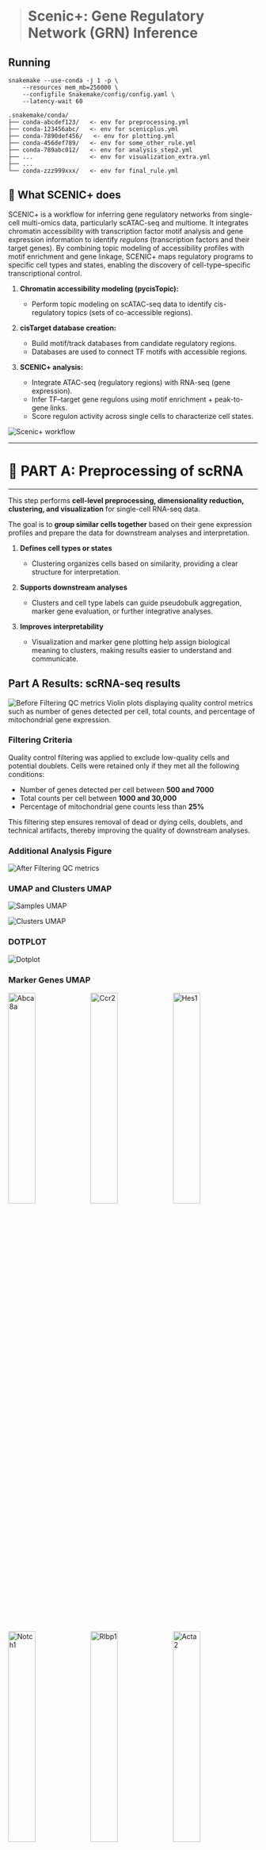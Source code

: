 > # **Scenic+: Gene Regulatory Network (GRN) Inference**

## Running 

```
snakemake --use-conda -j 1 -p \
    --resources mem_mb=256000 \
    --configfile Snakemake/config/config.yaml \
    --latency-wait 60

.snakemake/conda/
├── conda-abcdef123/   <- env for preprocessing.yml
├── conda-123456abc/   <- env for scenicplus.yml
├── conda-7890def456/   <- env for plotting.yml
├── conda-456def789/   <- env for some_other_rule.yml
├── conda-789abc012/   <- env for analysis_step2.yml
├── ...                <- env for visualization_extra.yml
├── ...
└── conda-zzz999xxx/   <- env for final_rule.yml

```

## 🔹 What SCENIC+ does

SCENIC+ is a workflow for inferring gene regulatory networks from single-cell multi-omics data, particularly scATAC-seq and multiome. It integrates chromatin accessibility with transcription factor motif analysis and gene expression information to identify *regulons* (transcription factors and their target genes). By combining topic modeling of accessibility profiles with motif enrichment and gene linkage, SCENIC+ maps regulatory programs to specific cell types and states, enabling the discovery of cell-type–specific transcriptional control.


1. **Chromatin accessibility modeling (pycisTopic):**  
   - Perform topic modeling on scATAC-seq data to identify cis-regulatory topics (sets of co-accessible regions).

2. **cisTarget database creation:**  
   - Build motif/track databases from candidate regulatory regions.  
   - Databases are used to connect TF motifs with accessible regions.

3. **SCENIC+ analysis:**  
   - Integrate ATAC-seq (regulatory regions) with RNA-seq (gene expression).  
   - Infer TF–target gene regulons using motif enrichment + peak-to-gene links.  
   - Score regulon activity across single cells to characterize cell states.

![Scenic+ workflow](scenicplusWorkflow.png)


---
# 🛑 PART A: Preprocessing of scRNA
---

This step performs **cell-level preprocessing, dimensionality reduction, clustering, and visualization** for single-cell RNA-seq data.  

The goal is to **group similar cells together** based on their gene expression profiles and prepare the data for downstream analyses and interpretation.

1. **Defines cell types or states**
   - Clustering organizes cells based on similarity, providing a clear structure for interpretation.

2. **Supports downstream analyses**
   - Clusters and cell type labels can guide pseudobulk aggregation, marker gene evaluation, or further integrative analyses.

3. **Improves interpretability**
   - Visualization and marker gene plotting help assign biological meaning to clusters, making results easier to understand and communicate.


## Part A Results: scRNA-seq results    

![Before Filtering QC metrics](figures/violin_QC.png)
Violin plots displaying quality control metrics such as number of genes detected per cell, total counts, and percentage of mitochondrial gene expression.

### Filtering Criteria

Quality control filtering was applied to exclude low-quality cells and potential doublets. Cells were retained only if they met all the following conditions:

- Number of genes detected per cell between **500 and 7000**
- Total counts per cell between **1000 and 30,000**
- Percentage of mitochondrial gene counts less than **25%**

This filtering step ensures removal of dead or dying cells, doublets, and technical artifacts, thereby improving the quality of downstream analyses.


### Additional Analysis Figure
![After Filtering QC metrics](figures/violin_AfterQC.png)

### UMAP and Clusters UMAP


![Samples UMAP](figures/umap_clustered_mNeurog2_Samples.png)


![Clusters UMAP](figures/umap_clustered_mNeurog2_Clusters.png)

### DOTPLOT 
![Dotplot](figures/clustered_mNeurog2_Dotplot.png)

### Marker Genes UMAP

<img src="figures/umap_clustered_mNeurog2_Abca8a.png?v=4" alt="Abca8a" width="33%"><img src="figures/umap_clustered_mNeurog2_Ccr2.png?v=4" alt="Ccr2" width="33%"><img src="figures/umap_clustered_mNeurog2_Hes1.png?v=4" alt="Hes1" width="33%">
<img src="figures/umap_clustered_mNeurog2_Notch1.png?v=4" alt="Notch1" width="33%"><img src="figures/umap_clustered_mNeurog2_Rlbp1.png?v=4" alt="Rlbp1" width="33%"><img src="figures/umap_clustered_mNeurog2_Acta2.png?v=4" alt="Acta2" width="33%">
<img src="figures/umap_clustered_mNeurog2_Chat.png?v=4" alt="Chat" width="33%"><img src="figures/umap_clustered_mNeurog2_Hes5.png?v=4" alt="Hes5" width="33%"><img src="figures/umap_clustered_mNeurog2_Nrl.png?v=4" alt="Nrl" width="33%">
<img src="figures/umap_clustered_mNeurog2_Rpe65.png?v=4" alt="Rpe65" width="33%"><img src="figures/umap_clustered_mNeurog2_Apoe.png?v=4" alt="Apoe" width="33%">
<img src="figures/umap_clustered_mNeurog2_Insm1.png?v=4" alt="Insm1" width="33%"><img src="figures/umap_clustered_mNeurog2_Olig2.png?v=4" alt="Olig2" width="33%"><img src="figures/umap_clustered_mNeurog2_Sebox.png?v=4" alt="Sebox" width="33%">
<img src="figures/umap_clustered_mNeurog2_Aqp4.png?v=4" alt="Aqp4" width="33%"><img src="figures/umap_clustered_mNeurog2_Csf1r.png?v=4" alt="Csf1r" width="33%"><img src="figures/umap_clustered_mNeurog2_Isl1.png?v=4" alt="Isl1" width="33%">
<img src="figures/umap_clustered_mNeurog2_Otx2.png?v=4" alt="Otx2" width="33%"><img src="figures/umap_clustered_mNeurog2_Slc17a7.png?v=4" alt="Slc17a7" width="33%"><img src="figures/umap_clustered_mNeurog2_Arr3.png?v=4" alt="Arr3" width="33%">
<img src="figures/umap_clustered_mNeurog2_Elavl3.png?v=4" alt="Elavl3" width="33%"><img src="figures/umap_clustered_mNeurog2_Kcnj8.png?v=4" alt="Kcnj8" width="33%"><img src="figures/umap_clustered_mNeurog2_Pax2.png?v=4" alt="Pax2" width="33%">
<img src="figures/umap_clustered_mNeurog2_Slc1a3.png?v=4" alt="Slc1a3" width="33%"><img src="figures/umap_clustered_mNeurog2_Ascl1.png?v=4" alt="Ascl1" width="33%"><img src="figures/umap_clustered_mNeurog2_Elavl4.png?v=4" alt="Elavl4" width="33%">
<img src="figures/umap_clustered_mNeurog2_Lhx1.png?v=4" alt="Lhx1" width="33%"><img src="figures/umap_clustered_mNeurog2_Pax6.png?v=4" alt="Pax6" width="33%"><img src="figures/umap_clustered_mNeurog2_Slc6a9.png?v=4" alt="Slc6a9" width="33%">
<img src="figures/umap_clustered_mNeurog2_Atoh7.png?v=4" alt="Atoh7" width="33%"><img src="figures/umap_clustered_mNeurog2_Emx1.png?v=4" alt="Emx1" width="33%"><img src="figures/umap_clustered_mNeurog2_Lhx2.png?v=4" alt="Lhx2" width="33%">
<img src="figures/umap_clustered_mNeurog2_Pou4f2.png?v=4" alt="Pou4f2" width="33%"><img src="figures/umap_clustered_mNeurog2_Sox11.png?v=4" alt="Sox11" width="33%"><img src="figures/umap_clustered_mNeurog2_Bsn.png?v=4" alt="Bsn" width="33%">
<img src="figures/umap_clustered_mNeurog2_Foxn4.png?v=4" alt="Foxn4" width="33%"><img src="figures/umap_clustered_mNeurog2_Lhx4.png?v=4" alt="Lhx4" width="33%"><img src="figures/umap_clustered_mNeurog2_Prdm1.png?v=4" alt="Prdm1" width="33%">
<img src="figures/umap_clustered_mNeurog2_Sox9.png?v=4" alt="Sox9" width="33%"><img src="figures/umap_clustered_mNeurog2_Cabp5.png?v=4" alt="Cabp5" width="33%"><img src="figures/umap_clustered_mNeurog2_Gad1.png?v=4" alt="Gad1" width="33%">
<img src="figures/umap_clustered_mNeurog2_Malat1.png?v=4" alt="Malat1" width="33%"><img src="figures/umap_clustered_mNeurog2_Prdx6.png?v=4" alt="Prdx6" width="33%"><img src="figures/umap_clustered_mNeurog2_Tfap2a.png?v=4" alt="Tfap2a" width="33%">
<img src="figures/umap_clustered_mNeurog2_Calb1.png?v=4" alt="Calb1" width="33%"><img src="figures/umap_clustered_mNeurog2_Gfap.png?v=4" alt="Gfap" width="33%"><img src="figures/umap_clustered_mNeurog2_mt-Atp6.png?v=4" alt="mt-Atp6" width="33%">
<img src="figures/umap_clustered_mNeurog2_Rbfox3.png?v=4" alt="Rbfox3" width="33%"><img src="figures/umap_clustered_mNeurog2_Tie1.png?v=4" alt="Tie1" width="33%"><img src="figures/umap_clustered_mNeurog2_Calb2.png?v=4" alt="Calb2" width="33%">
<img src="figures/umap_clustered_mNeurog2_Glul.png?v=4" alt="Glul" width="33%"><img src="figures/umap_clustered_mNeurog2_Neurog2.png?v=4" alt="Neurog2" width="33%"><img src="figures/umap_clustered_mNeurog2_Rho.png?v=4" alt="Rho" width="33%">
<img src="figures/umap_clustered_mNeurog2_Vim.png?v=4" alt="Vim" width="33%">

### Annotations 

![Annotations ON](figures/annotated_clustered_mNeurog2_annotationsON.png)

![Annotations](figures/annotated_clustered_mNeurog2_annotations.png)

### Cell counts 

This is the cell counts in clusters based on barcodes:

| Cluster      | Cell Count |
|--------------|-----------|
| MG           | 3206      |
| BC           | 1298      |
| Rod          | 997       |
| MGPC         | 612       |
| Microglia    | 344       |
| AC           | 103       |
| Cone         | 48        |
| Astrocyte    | 4         |
|**Total cells** | **6612** |


## scATAC preprocessing 

![ATAC UMAP](ATAC_samples.png)

### Clustering 

![ATAC CLUSTERS](ATAC_clusters.png)



---
# 🛑 PART B: Pycistopic
---


> ## 🔹 1. Pseudobulk Export with pycisTopic 

This step **executes the pseudobulk aggregation** using `pycisTopic`.  
- Takes the conceptual idea and TSV intermediates from Step 1 and **produces the actual BED/BigWig files** for downstream analysis.  
- Aggregates reads per **cell type × sample**, generating clean coverage tracks for visualization and peak calling.  


Total barcodes across all samples: 1156914
-----------------------
Sample distribution:
-----------------------
### 
| Sample   | Barcodes   |
|----------|------------|
| Control  | 584491     |
| KO       | 572423     |

and

```
scenicOuts/
└── consensus_peak_calling
    ├── bed_paths.tsv
    ├── bw_paths.tsv
    ├── pseudobulk_bed_files
    │   ├── Control.fragments.tsv.gz
    │   └── KO.fragments.tsv.gz
    └── pseudobulk_bw_files
        ├── Control.bw
        └── KO.bw
```


> ## 🔹 2. Peak Calling Step with MACS2


This step identifies **peaks**, i.e., genomic regions that are significantly enriched for ATAC-seq fragments.  

- Pseudobulk files summarize the signal for each **cell type × sample**.  
- MACS2 uses these aggregated fragment coordinates to detect regions with **high accessibility**, likely representing regulatory elements such as enhancers or promoters.  
- The output peaks are later used to generate **consensus peaks** and for topic modeling in pycisTopic.

Think of the pseudobulk BED as a **heat map of open windows across the city**.  
- MACS2 finds **clusters of “hot spots”** where many windows are open at once — these are your peaks.  
- Each peak represents a genomic region with strong evidence of accessibility in that cell type.


![Control](Control_peaks.png)  

![KO](KO_peaks.png)



> ## 🔹 3. Consensus Peak Generation Step


After pseudobulk aggregation and MACS2 peak calling, each sample (or cell type × sample) has its **own set of peaks**.  
- Different samples may have slightly different peaks because of biological variability or sequencing depth.  
- To do comparative analyses across samples or feed data into pycisTopic, we need **one unified set of peaks** — the **consensus peak set**.  

Think of it as **finding all regions that are open in at least one sample and merging overlapping regions into a master list**.

Imagine several people drawing maps of the same city, each highlighting where the windows are open.  
- Each map may differ slightly.  
- The consensus peak step **merges all maps into one master map** that shows all open windows observed across everyone.  

---


> ## 🔹 4. TSS Generation Step in pycisTopic

This step generates a **BED file containing the transcription start sites (TSSs)** of genes for the reference genome.  

- TSS regions are important for **quality control**, such as checking **TSS enrichment** in ATAC-seq data.  
- It can also be used to **annotate peaks** with nearby genes for downstream analyses.  

> ## 🔹 5. QC check and plots 


### TH1
- Barcode QC  
  ![](scenicOuts/QC/TH1_barcode_qc.png)

- General QC  
  ![](scenicOuts/QC/TH1_qc.png)

### TH2
- Barcode QC  
  ![](scenicOuts/QC/TH2_barcode_qc.png)

- General QC  
  ![](scenicOuts/QC/TH2_qc.png)

## Comments on Graphs

| Plot | What to Look For | Good | Bad/Warning |
|------|-----------------|------|-------------|
| **TSS enrichment vs. unique fragments** | Relationship between signal strength and barcode count | Top-right cluster: strong enrichment, many fragments | Bottom-left: few fragments + low enrichment. Cluster at low enrichment but high fragments = possible junk |
| **FRiP vs. unique fragments** | Fraction of reads in peaks | High FRiP + enough fragments = high quality | Low FRiP or too few fragments = noisy |
| **Duplication ratio vs. unique fragments** | PCR duplication | Moderate duplication with enough fragments = ok | High duplication (PCR artifacts) or odd low-frag barcodes = junk |
| **Barcode rank plot** | Knee shape | Plateau (left side) = real cells | Steep drop (right) = background |
| **Fragment size distribution** | ATAC periodicity | Peaks at <100bp and ~200/400bp (nucleosomes) = good | Flat/no periodicity = poor complexity |
| **TSS profile** | Enrichment around TSS | Strong peak centered at 0 = good | Flat = background noise |


> ## 🔹 6. Creating Cistopic Objects Step

This step creates a **cistopic object**, which is the central data structure used by pycisTopic for **topic modeling of chromatin accessibility**.  

- The cistopic object organizes **fragment data, peak regions, and QC information** in a way suitable for downstream analyses.  
- It is essentially a **single-cell peak-by-cell matrix** stored in a Python pickle file, with metadata attached.  
- This step is **critical** because it transforms raw and pseudobulk fragment data into a structured object suitable for all downstream pycisTopic analyses.

## 🧫 Sample Overview

| Sample | Cells | Regions | Project Name | Fragment File |
|--------|-------|---------|--------------|---------------|
| **TH1** | 294 cells | 163,474 regions | `TH1` | `TH1_atac_fragments.tsv.gz` |
| **TH2** | 258 cells | 163,375 regions | `TH2` | `TH2_atac_fragments.tsv.gz` |


> ## 🔹 7. Merging Cistopic Objects Step

This step merges **one or more cistopic objects** into a single unified object.  

- In workflows with multiple samples, batches, or preprocessing runs, each cistopic object may represent a separate sample or subset of cells.  
- Merging combines them into a **single cistopic object**, making downstream analyses (topic modeling, clustering, DAR analysis) easier and consistent across all cells.  

## Merged CistopicObject Summary

| Metric          | Value                     |
|-----------------|---------------------------|
| **Project**     | TH1_TH2_merged            |
| **Cell Data**  | All 552 cells with complete QC metrics (23 columns) |
| **Total Regions** | 164,065                 |
| **Fragments**  | Both TH1 and TH2 fragment files integrated      |
| **Region Data**| Unified genomic regions from both samples       |


> ## 🔹 8. Adding scRNA-seq Metadata to Cistopic Objects

This step integrates **scRNA-seq-derived metadata** into the merged cistopic object.  

- Single-cell RNA-seq preprocessing (clustering, cell type annotation) provides **cell type labels, sample IDs, or other metadata**.  
- Attaching this information to the cistopic object allows **linking chromatin accessibility topics to known cell types** for interpretation.  


> ## 🔹 9. Topic Modeling with Mallet (run_mallet.py)

### 🧬 Latent Dirichlet Allocation (LDA) topic modeling/Mallet Example for Biologists

![Figure: LDA NLP](LDA.png)
Source : Blei, D.M., 2012. Probabilistic topic models. Commun. ACM 55(4)

Think of **documents** (e.g., research articles) as mixtures of **topics** (e.g., "neurodevelopment", "immune response").  
Each **topic** is defined by a group of **words that tend to occur together** (e.g., *axon, neuron, synapse*).

Latent Dirichlet Allocation (LDA) topic modeling works in three main steps:

1. **Guessing topics**  
   - LDA scans across documents and looks for patterns of words that frequently co-occur.  

2. **Assigning words to topics**  
   - Each word in a document is (probabilistically) assigned to a topic.  
   - This assignment is refined repeatedly using *Gibbs sampling* (like shuffling topic labels until a stable pattern emerges).  

3. **Producing outputs**  
   - A list of topics = groups of words that often appear together.  
   - For each document = the proportion of topics it contains.  

👉 In short: **LDA discovers hidden themes in large text collections by grouping words that “like to appear together,” and shows how much each document is made of those themes.**

---

### In GRN context 

### 🧩 What is a GRN Module?

In the context of gene regulatory networks (GRNs), a **module** is:

> A group of **genes and/or regulatory regions (peaks)** that are **co-regulated**, meaning they tend to be active together in the same cells.  
> Modules often correspond to the set of genes controlled by the same transcription factor or regulatory program.  

Modules help simplify complex GRNs by grouping together genes with coordinated activity, making it easier to understand regulatory patterns in single-cell data.

| NLP Concept      | GRN Concept (SCENIC+)       | What is counted (input to model)       | What LDA/MALLET infers                          |
| ---------------- | --------------------------- | -------------------------------------- | ------------------------------------------------ |
| Document         | Cell                        | Accessibility counts (peaks per cell) or expression counts (genes per cell) | Distribution of regulatory programs (topics) across the cell |
| Word             | Genomic region (peak) / Gene| How often a region is accessible in a cell (or gene is expressed) | Assignment of region/gene to one or more topics (modules) |
| Topic            | Regulatory module / Program | Groups of peaks or genes that co-occur across many cells | Which features form a coherent regulatory program |
| Topic proportion | Module activity in a cell   | Number of regions/genes linked to each topic in a cell | How strongly each regulatory program is active in that cell |


This step applies **Latent Dirichlet Allocation (LDA) topic modeling** to the chromatin accessibility data in the `cistopic` object.  

- **Topics = sets of genomic regions (peaks)** that show coordinated accessibility across cells.  
- By learning these topics, LDA reduces the **high-dimensional peak-by-cell matrix** into a smaller number of **regulatory accessibility patterns**, often reflecting transcription factor programs or cell type–specific regulation.  
- **MALLET** (a high-performance Java toolkit) provides a fast and scalable implementation of LDA, making it suitable for large single-cell ATAC-seq datasets.  
- Input: the annotated `cistopic` object containing the **peak-by-cell matrix** (from consensus peaks) and **cell metadata** (from scRNA-seq annotations).  
- Output: an interpretable, low-dimensional representation of accessibility that underlies downstream analyses such as clustering, differential accessibility (DARs), and gene regulatory network (GRN) inference.  

💡 **Note:** [MALLET](http://mallet.cs.umass.edu/) is a software package that provides an **efficient implementation of LDA**, making it faster and more scalable on large datasets.


```python
python run_mallet.py \
  --cistopic_obj_pickle scenicOuts/merged_with_meta.pkl \
  --mallet_path /nfs/turbo/umms-thahoang/sherine/tools/Mallet-202108/bin/mallet \
  --n_topics 15 20 25 30 \
  --n_cpu 12 \
  --n_iter 500 \
  --tmp_path scenicOuts/TMP \
  --save_path scenicOuts/MALLET \
  --mallet_memory 300G \
  --random_state 555 \
  --alpha 5 \
  --alpha_by_topic \
  --eta 0.1 \
  --eta_by_topic
``` 

--- 
> ## 🔹 10. Adding LDA Model to Cistopic Object

**Input from Mallet:** A count matrix of genes/peaks per cell: each row = a cell, each column = a gene/peak, each entry = how often that gene/peak occurs (or is active) in that cell.

**Goal of LDA in SCENIC+:** Discover hidden regulatory structure in single-cell data.  
Input: Mallet counts of genes/peaks per cell.  
Output:
- 1) Modules = groups of co-occurring/co-regulated genes/peaks, 
- 2) Module activity per cell = how strongly each module is present in each cell. 
- LDA is essentially finding hidden patterns of co-regulation from the raw co-occurrence data prepared by Mallet.


> ## 🔹 11. Clustering Cistopic Objects and UMAP Visualization

This step performs **dimensionality reduction and clustering** of cells based on their **topic profiles**.  

- Each cell now has a **topic proportion vector** from the previous LDA step.  
- Clustering identifies groups of cells with similar chromatin accessibility patterns.  
- UMAP is used to **visualize the cells in 2D space** for exploratory analysis and interpretation.  
- **Takes the cistopic object with integrated LDA model** (topic distributions per cell).
- **Uses topic proportions** to construct a similarity graph for clustering.
- Prepares the object for **differential accessibility analysis, visualization, and interpretation**.

### Clustering output 

![](scenicOuts/umap_clusters/annotated_clusters_umap.png)
![](scenicOuts/umap_clusters/celltype_umap.png)
![](scenicOuts/umap_clusters/qc_metrics_umap.png)
![](scenicOuts/umap_clusters/topic_celltype_heatmap.png)


> ## 🔹 12. Binarizing Topics Step

This step **converts continuous topic distributions into binary accessibility matrices** for downstream analysis, such as differential accessibility testing (DAR).  

- Each cell has **topic proportions** from the LDA step.  
- Binarization transforms these proportions into **presence/absence calls**, e.g., a peak is considered "active" in a cell if its topic proportion passes a threshold.  
- This simplifies downstream analyses and makes them more robust to noise.

#### Binarisations output 

![Cell Topic LI](scenicOuts/topics/cell_topic_li.png)  


#### What the plots show

- **Each subplot** = one topic (e.g., Topic 1, Topic 2, … Topic 20).  
- **X-axis** = standardized probability of that topic in a given cell (range: 0–1).  
  - Higher probability → stronger association of the cell with the topic.  
- **Y-axis** = number of cells with that probability.  
  - Each subplot is a histogram of topic activity across cells.  
- **Red dashed vertical line** = binarisation threshold.  
  - Cells **to the right** of the line are considered *selected* (active for that topic).  
  - Cells **to the left** are not.  
- **“Selected = N”** = how many cells passed the threshold for that topic.  

---

#### How to interpret the plots

- **Topics with sharp right tails** (e.g., Topic 1, 3, 6, 13, 18, 19):  
  - Most cells have low probabilities; only a subset passes the threshold.  
  - → These topics are active in **specific subsets of cells** (likely distinct cell states or regulatory programs).  

- **Topics with broad or bimodal distributions** (e.g., Topic 5, 9, 11, 15, 17):  
  - Many cells span medium to high probabilities.  
  - Threshold selects a large fraction of cells.  
  - → These topics may represent **widespread regulatory programs** across multiple cell types.  

- **Topics with flatter/noisy distributions** (e.g., Topic 7, 10, 14, 20):  
  - Fewer cells clearly pass the threshold.  
  - → These may be **weaker or less biologically meaningful topics**, or background noise.  

---



> ## 🔹 13.  Differential Accessibility (DAR) Analysis Step

This step identifies **differentially accessible regions (DARs)** between groups of cells, such as cell types or clusters.  

- Uses the **binarized cistopic object** from the previous step.  
- Tests which peaks are significantly more accessible in one group of cells versus others.  
- Results can reveal **cell type–specific regulatory regions** or other biologically meaningful patterns.  

#### DAR preliminary results

![Higly variable Regions](scenicOuts/DAR_results/highly_variable_regions.png?v=4)

### Interpretation of DAR Mean–Dispersion Plot

* **Accessible regions:** The plot shows a large number of features, indicating plenty of accessible regions in the dataset.
* **Mean accessibility:** Most features have low mean accessibility (common in ATAC-seq), with some highly accessible peaks likely corresponding to promoters.
* **Dispersion:** A strong subset of features (yellow) are highly variable, suggesting good biological variability.
* **QC check:** The presence of many variable peaks (yellow) means the dataset has rich information for downstream DAR and regulatory network analysis.

✅ Overall: The data contain a healthy number of accessible and variable regions, suitable for SCENIC+ analysis.


![Imputed features](scenicOuts/DAR_results/imputed_features.png?v=4)

## Number of DARs found using  --adjpval_thr 0.05 and  --log2fc_thr 0.5

| Cell type   | DARs   |
|-------------|--------|
| AC          | 37,753 |
| BC          | 33,504 |
| Cones       | 0      |
| MG          | 23,660 |
| MGPC        | 13,113 |
| Microglia   | 15,838 |
| Rod         | 27,449 |


> ## 🔹 14. Exporting Region Sets from DAR Results

This step exports **lists of genomic regions (peaks) identified as DARs** into separate files for downstream analyses or external tools.  

- Takes the **cistopic object annotated with DAR results** from the previous step.  
- Generates **BED or other standard formats** representing differentially accessible regions per group or cell type.  
- These exported region sets can be used for:
  - Motif enrichment analysis  
  - Gene set enrichment analysis  
  - Visualization in genome browsers  

---
# 🛑 PART C: cisTarget Databases
---

This step involves **using cisTarget databases** for motif and regulatory network analysis downstream of pycisTopic.  

- cisTarget databases link **genomic regions (peaks) to transcription factor motifs** and candidate target genes.  
- They are required for **motif enrichment analysis, regulatory network inference, and linking DARs to TF activity**.  
- **Creating custom cisTarget databases is optional**, but can be done if you want to analyze a specific genome, species, or motif collection.  
- For speed and convenience, we will **rely on prebuilt databases** in this workflow.


## Prebuilt Databases

For mouse (`mm10`) or human (`hg38`), prebuilt cisTarget databases typically include:

1. **Motif rankings (`.feather` files)**  
   - Stores **motif–region scores** → tells how well each motif matches each genomic region.  

### Example from `mm10_screen_v10_clust.regions_vs_motifs.rankings.feather`

| chr10:100001588-100001754 | chr10:100004590-100004749 | chr10:100009729-100010013 | ... | chrY:9986285-9986625 | chrY:9992323-9992533 | motifs          |
|----------------------------|---------------------------|---------------------------|-----|----------------------|----------------------|-----------------|
| 635378                     | 961923                    | 81883                     | ... | 261962               | 1096188              | bergman__Su_H_  |
| 294685                     | 79408                     | 809215                    | ... | 108758               | 747006               | bergman__croc   |
| 772320                     | 771634                    | 289363                    | ... | 430798               | 855092               | bergman__pho    |
| 577456                     | 435983                    | 23497                     | ... | 682309               | 706782               | bergman__tll    |
| 976643                     | 795153                    | 810566                    | ... | 3809                 | 1018969              | c2h2_zfs__M0369 |

**Table dimensions:** 5032 motifs × 1,110,656 genomic regions  

👉 **Motif matching a region = the region’s DNA sequence looks like a potential binding site for the TF that recognizes that motif.**

2. **Motif annotations (`.motifs.tbl`)**  
   - Provides **motif annotations** → maps motifs to their likely TF(s), related motifs, and orthologs.  

### Example from `motifs-v10nr_clust-nr.mgi-m0.001-o0.0.tbl`
 
| motif_id         | motif_name | gene_name | motif_similarity_qvalue | similar_motif_id | orthologous_identity |
| ---------------- | ---------- | --------- | ----------------------- | ---------------- | -------------------- |
| metacluster_196.3| EcR_usp    | Hnf4a     | 0                       | None             | 0.265823             |
| metacluster_196.3| EcR_usp    | Nr1h4     | 1.04865e-07             | metacluster_64.14| 0.539514             |
| metacluster_196.3| EcR_usp    | Nr2f1     | 8.38436e-08             | metacluster_64.14| 0.995238             |

**Notes:**  
- `motif_similarity_qvalue` = statistical score (FDR-adjusted p-value). Smaller values mean stronger similarity between motifs.  
- `similar_motif_id` = the motif cluster this motif is most similar to.  
- `orthologous_identity` = percent sequence identity between the TF gene in your species and an orthologous TF from another species.  

---

## Role in Workflow

- cisTarget databases are used **after DARs or topic regions are identified**.  
- They allow pycisTopic to perform:

  1. **Motif enrichment analysis**  
     - Determine which TF motifs are overrepresented in DARs or topic-specific peaks.  
  2. **Regulatory network inference**  
     - Identify candidate TFs controlling cell type–specific chromatin accessibility.  

- Without these databases, the downstream steps (cisTarget enrichment) cannot run efficiently.  

---

## Using Prebuilt vs Custom Databases

- **Prebuilt databases (recommended):**  
  - Saves time, standardized, widely used, compatible with pycisTopic.  
- **Custom databases (optional):**  
  - Can be created if you need specific motifs, a custom genome build, or updated annotations.  
  - Takes longer but provides maximum flexibility.

---
# 🛑 PART D: Running Scenic+ workflow step 
---

- The Snakemake workflow runs the SCENIC+ pipeline on your processed ATAC (and optional scRNA) data.  
- Its main goal is to **infer gene regulatory networks (GRNs)** and compute **TF activity scores per cell**.

SCENIC+ builds on the outputs of **pycistopic** and **cistarget** to generate gene regulatory networks (GRNs).

----

> **Outputs**  
>  
> 1. **Gene Regulatory Network (GRN)**  
>    - TFs linked to predicted target genes  
>    - Derived from DARs/topics and motif enrichment  
>  
> 2. **TF Activity Matrices**  
>    - Quantitative scores of TF activity per cell  
>  
> 3. **Regulatory Modules**  
>    - Groups of genes predicted to be co-regulated by each TF  
>  
> 4. **Plots and Visualizations**  
>    - Heatmaps of TF activity  
>    - Network diagrams of GRNs  
>    - Motif enrichment summaries  

----

### What SCENIC+ does

SCENIC+ takes chromatin accessibility data (and optionally RNA data) and integrates cisTarget motif enrichment to build and score regulatory networks.  

👉 In short:
SCENIC+ moves from **chromatin accessibility → motif enrichment → region-to-gene linking → TF activity per cell**, providing a powerful way to dissect cell-type–specific gene regulation.
---

#### 1. Prepare Input Matrices
- Start from a **cisTopic object** (peak × cell accessibility matrix or topic binarization).  
- Collect **cell metadata** such as clusters, cell types, or matched scRNA-seq expression.

---

#### 2. Motif Enrichment (cisTarget step)
- For each set of regions (e.g. DARs or topic-specific peaks), identify enriched transcription factor motifs using **prebuilt cisTarget databases** (`.feather` + `.tbl`).  
- This reveals which TFs are likely associated with those accessible regions.

---

#### 3. Link Regions to Genes
- Connect enriched regions to their nearby or correlated genes (using genomic proximity or co-variation with RNA).  
- Produces **region–gene relationships**.

---

#### 4. Build Regulatory Networks
- Combine **TF–region links** (from motif enrichment) with **region–gene links**.  
- Result: TF → region → gene connections, i.e. a **Gene Regulatory Network (GRN)**.  
- Optionally integrate **scRNA-seq expression** to refine TF–target predictions.

---

#### 5. Score TF Activity Per Cell
- Evaluate the accessibility of each TF’s target regions per cell.  
- Produces a **cell × TF activity matrix** (similar to regulon activity in SCENIC).  
- Allows clustering and visualization of regulatory programs across cell states.

---

#### 6. Visualization & Modules
- Summarize TF–target relationships into **regulatory modules** (groups of co-regulated genes).  
- Generate plots:  
  - Heatmaps of TF activity  
  - Motif enrichment plots  
  - Network diagrams of TFs and targets  

---

## Part D results: scenic+

### Motif Enrichment in SCENIC+

#### 1. Where do the motif enrichment results come from?

The motif enrichment results ([`dem_results.html`](Snakemake/workflow/dem_results.html)) and `dem_results.hdf5` are generated from the **ATAC-seq modality**:

- Peaks/DARs are identified from ATAC (cisTopic + DAR analysis).
- SCENIC+ then tests for **differential motif enrichment (DEM)** in those regions.
- This step checks whether certain TF motifs are significantly enriched in accessible regions linked to specific topics, clusters, or conditions.

➡️ In short: **DEM is ATAC-driven**, but the motifs are mapped back to transcription factors (TFs).

---

#### 2. Why are motif enrichment results needed downstream?

The overall goal of SCENIC+ is to reconstruct **gene regulatory networks (GRNs)** that are supported by both chromatin accessibility and gene expression.  
The motif enrichment layer plays several critical roles:

- **TF prioritization**  
  - Many peaks can map to multiple TFs.  
  - Motif enrichment highlights which TFs are most likely active in a given state.

- **Connecting ATAC to GEX**  
  - Later steps integrate motif enrichment (from ATAC) with co-expression (from RNA).  
  - This is how SCENIC+ builds *regulons* (TF → target gene sets).

- **Filtering false positives**  
  - Expression correlations alone can give spurious TF–gene links.  
  - Motif support ensures that inferred connections have chromatin evidence.

- **Interpreting biology**  
  - Differential motif activity per topic/cluster helps explain which TFs are driving specific cell states.

---

✅ The **DEM results act as a bridge** between ATAC and RNA modalities.  
They make sure that downstream TF–target links are not just statistically correlated, but also **biologically plausible**.

🚨🚨🚨🚨🚨 
##### SNAKEMAKE is still running, more rules are under execution and in the way 


## References

- [Pycistopic: Human Cerebellum Notebook](https://pycistopic.readthedocs.io/en/latest/notebooks/human_cerebellum.html#Getting-pseudobulk-profiles-from-cell-annotations)
- [SCENIC+: Official Documentation](https://scenicplus.readthedocs.io/en/latest/index.html)




